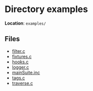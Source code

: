 <a id="dir_d28a4824dc47e487b107a5db32ef43c4"></a>
# Directory examples

**Location**: `examples/`





## Files

* [filter.c](filter_8c.md#filter_8c)
* [fixtures.c](fixtures_8c.md#fixtures_8c)
* [hooks.c](hooks_8c.md#hooks_8c)
* [logger.c](logger_8c.md#logger_8c)
* [mainSuite.inc](main_suite_8inc.md#main_suite_8inc)
* [tags.c](tags_8c.md#tags_8c)
* [traverse.c](traverse_8c.md#traverse_8c)

[public]: https://img.shields.io/badge/-public-brightgreen (public)
[C++]: https://img.shields.io/badge/language-C%2B%2B-blue (C++)
[Markdown]: https://img.shields.io/badge/language-Markdown-blue (Markdown)